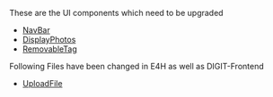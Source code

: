 These are the UI components which need to be upgraded

- [NavBar](files-to-upgrade/NavBar.md)
- [DisplayPhotos](files-to-upgrade/DisplayPhotos.md)
- [RemovableTag](files-to-upgrade/RemovableTag.md)

Following Files have been changed in E4H as well as DIGIT-Frontend

- [UploadFile](files-upgraded-in-digit/UploadFile)
